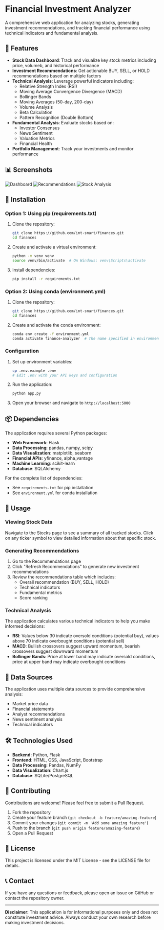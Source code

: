 # Financial Investment Analyzer

A comprehensive web application for analyzing stocks, generating investment recommendations, and tracking financial performance using technical indicators and fundamental analysis.

## 🚀 Features

- **Stock Data Dashboard**: Track and visualize key stock metrics including price, volumeb, and historical performance
- **Investment Recommendations**: Get actionable BUY, SELL, or HOLD recommendations based on multiple factors
- **Technical Analysis**: Leverage powerful indicators including:
  - Relative Strength Index (RSI)
  - Moving Average Convergence Divergence (MACD)
  - Bollinger Bands
  - Moving Averages (50-day, 200-day)
  - Volume Analysis
  - Beta Calculation
  - Pattern Recognition (Double Bottom)
- **Fundamental Analysis**: Evaluate stocks based on:
  - Investor Consensus
  - News Sentiment
  - Valuation Metrics
  - Financial Health
- **Portfolio Management**: Track your investments and monitor performance

## 📊 Screenshots

![Dashboard](docs/images/dashboard.png)
![Recommendations](docs/images/recommendations.png)
![Stock Analysis](docs/images/stock_analysis.png)

## 🔧 Installation

### Option 1: Using pip (requirements.txt)

1. Clone the repository:
   ```bash
   git clone https://github.com/int-smart/finances.git
   cd finances
   ```

2. Create and activate a virtual environment:
   ```bash
   python -m venv venv
   source venv/bin/activate  # On Windows: venv\Scripts\activate
   ```

3. Install dependencies:
   ```bash
   pip install -r requirements.txt
   ```

### Option 2: Using conda (environment.yml)

1. Clone the repository:
   ```bash
   git clone https://github.com/int-smart/finances.git
   cd finances
   ```

2. Create and activate the conda environment:
   ```bash
   conda env create -f environment.yml
   conda activate finance-analyzer  # The name specified in environment.yml
   ```

### Configuration

1. Set up environment variables:
   ```bash
   cp .env.example .env
   # Edit .env with your API keys and configuration
   ```

2. Run the application:
   ```bash
   python app.py
   ```

3. Open your browser and navigate to `http://localhost:5000`

## 📦 Dependencies

The application requires several Python packages:

- **Web Framework**: Flask
- **Data Processing**: pandas, numpy, scipy
- **Data Visualization**: matplotlib, seaborn
- **Financial APIs**: yfinance, alpha_vantage
- **Machine Learning**: scikit-learn
- **Database**: SQLAlchemy

For the complete list of dependencies:
- See `requirements.txt` for pip installation
- See `environment.yml` for conda installation

## 📝 Usage

### Viewing Stock Data

Navigate to the Stocks page to see a summary of all tracked stocks. Click on any ticker symbol to view detailed information about that specific stock.

### Generating Recommendations

1. Go to the Recommendations page
2. Click "Refresh Recommendations" to generate new investment recommendations
3. Review the recommendations table which includes:
   - Overall recommendation (BUY, SELL, HOLD)
   - Technical indicators
   - Fundamental metrics
   - Score ranking

### Technical Analysis

The application calculates various technical indicators to help you make informed decisions:

- **RSI**: Values below 30 indicate oversold conditions (potential buy), values above 70 indicate overbought conditions (potential sell)
- **MACD**: Bullish crossovers suggest upward momentum, bearish crossovers suggest downward momentum
- **Bollinger Bands**: Price at lower band may indicate oversold conditions, price at upper band may indicate overbought conditions

## 🔄 Data Sources

The application uses multiple data sources to provide comprehensive analysis:
- Market price data
- Financial statements
- Analyst recommendations
- News sentiment analysis
- Technical indicators

## 🛠️ Technologies Used

- **Backend**: Python, Flask
- **Frontend**: HTML, CSS, JavaScript, Bootstrap
- **Data Processing**: Pandas, NumPy
- **Data Visualization**: Chart.js
- **Database**: SQLite/PostgreSQL

## 🤝 Contributing

Contributions are welcome! Please feel free to submit a Pull Request.

1. Fork the repository
2. Create your feature branch (`git checkout -b feature/amazing-feature`)
3. Commit your changes (`git commit -m 'Add some amazing feature'`)
4. Push to the branch (`git push origin feature/amazing-feature`)
5. Open a Pull Request

## 📄 License

This project is licensed under the MIT License - see the LICENSE file for details.

## 📞 Contact

If you have any questions or feedback, please open an issue on GitHub or contact the repository owner.

---

**Disclaimer**: This application is for informational purposes only and does not constitute investment advice. Always conduct your own research before making investment decisions.